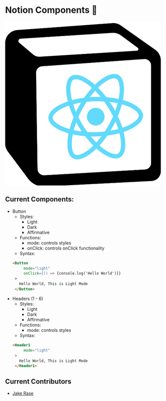 # Notion Components 📇
![image](./React%20Notion%20Logo.png)

## Current Components:
- Button  
  - Styles:
    - Light
    - Dark
    - Affirmative
  - Functions:
    - mode: controls styles
    - onClick: controls onClick functionality
  - Syntax:
   ```html
   <Button
        mode="light"
        onClick={() => {console.log('Hello World')}}
    >
      Hello World, This is Light Mode
    </Button>
   ```
- Headers (1 - 6)
  - Styles:
    - Light
    - Dark
    - Affirmative
  - Functions:
    - mode: controls styles
  - Syntax:
   ```html
   <Header1
        mode="light"
    >
      Hello World, This is Light Mode
    </Header1>
   ```
## Current Contributors
 - [Jake Rase](https://micro.jakerase.dev)